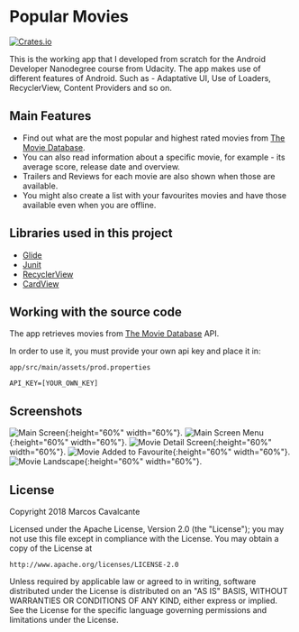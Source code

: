 # Popular Movies

[![Crates.io](https://img.shields.io/crates/l/rustc-serialize.svg?maxAge=2592000)]()

This is the working app that I developed from scratch for the Android Developer Nanodegree course from Udacity.
The app makes use of different features of Android. Such as - Adaptative UI, Use of Loaders, RecyclerView, Content Providers and so on.

## Main Features

- Find out what are the most popular and highest rated movies from [The Movie Database](https://www.themoviedb.org/documentation/api).
- You can also read information about a specific movie, for example - its average score, release date and overview.
- Trailers and Reviews for each movie are also shown when those are available.
- You might also create a list with your favourites movies and have those available even when you are offline.

## Libraries used in this project
* [Glide](https://github.com/bumptech/glide)
* [Junit](https://developer.android.com/training/testing/unit-testing/local-unit-tests.html)
* [RecyclerView](https://developer.android.com/reference/android/support/v7/widget/RecyclerView)
* [CardView](https://developer.android.com/reference/android/support/v7/widget/CardView)


## Working with the source code

The app retrieves movies from [The Movie Database](https://www.themoviedb.org/documentation/api) API.

In order to use it, you must provide your own api key and place it in:

```
app/src/main/assets/prod.properties

API_KEY=[YOUR_OWN_KEY]
```

## Screenshots
![Main Screen](https://github.com/marcosmcb/popular-movies-app/blob/master/screen_shots/main_screen.jpg){:height="60%" width="60%"}.
![Main Screen Menu](https://github.com/marcosmcb/popular-movies-app/blob/master/screen_shots/main_screen_menu.jpg){:height="60%" width="60%"}.
![Movie Detail Screen](https://github.com/marcosmcb/popular-movies-app/blob/master/screen_shots/movie_detail_screen.jpg){:height="60%" width="60%"}.
![Movie Added to Favourite](https://github.com/marcosmcb/popular-movies-app/blob/master/screen_shots/movie_added_fav.jpg){:height="60%" width="60%"}.
![Movie Landscape](https://github.com/marcosmcb/popular-movies-app/blob/master/screen_shots/movie_landscape.jpg){:height="60%" width="60%"}.



## License

Copyright 2018 Marcos Cavalcante

Licensed under the Apache License, Version 2.0 (the "License");
you may not use this file except in compliance with the License.
You may obtain a copy of the License at

    http://www.apache.org/licenses/LICENSE-2.0

Unless required by applicable law or agreed to in writing, software
distributed under the License is distributed on an "AS IS" BASIS,
WITHOUT WARRANTIES OR CONDITIONS OF ANY KIND, either express or implied.
See the License for the specific language governing permissions and
limitations under the License.